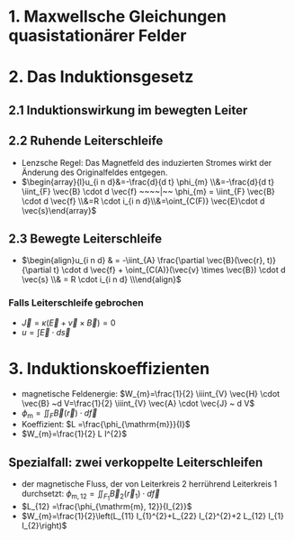 # 1. Maxwellsche Gleichungen quasistationärer Felder 


# 2. Das Induktionsgesetz 
## 2.1 Induktionswirkung im bewegten Leiter 

## 2.2 Ruhende Leiterschleife 
- Lenzsche Regel: Das Magnetfeld des induzierten Stromes wirkt der Änderung des Originalfeldes entgegen. 
- $\begin{array}{l}u_{i n d}&=-\frac{d}{d t} \phi_{m} \\&=-\frac{d}{d t} \iint_{F} \vec{B} \cdot d \vec{f} ~~~~|~~ \phi_{m} = \iint_{F} \vec{B} \cdot d \vec{f} \\&=R \cdot i_{i n d}\\&=\oint_{C(F)} \vec{E}\cdot d \vec{s}\end{array}$ 

## 2.3 Bewegte Leiterschleife 
- $\begin{align}u_{i n d} & = -\iint_{A} \frac{\partial \vec{B}(\vec{r}, t)}{\partial t} \cdot d \vec{f} + \oint_{C(A)}(\vec{v} \times \vec{B}) \cdot d \vec{s} \\& = R \cdot i_{i n d} \\\end{align}$ 

### Falls Leiterschleife gebrochen 
- $\vec{J}=\kappa(\vec{E}+\vec{v} \times \vec{B})=0$ 
- $u = \int{\vec{E}\cdot d\vec{s}}$ 


# 3. Induktionskoeffizienten 
- magnetische Feldenergie: $W_{m}=\frac{1}{2} \iiint_{V} \vec{H} \cdot \vec{B} ~d V=\frac{1}{2} \iiint_{V} \vec{A} \cdot \vec{J} ~ d V$ 
- $\phi_{\mathrm{m}}=\iint_{F} \vec{B}\left(\vec{r}\right) \cdot d \vec{f}$ 
- Koeffizient: $L =\frac{\phi_{\mathrm{m}}}{I}$ 
- $W_{m}=\frac{1}{2} L I^{2}$ 

## Spezialfall: zwei verkoppelte Leiterschleifen 
- der magnetische Fluss, der von Leiterkreis 2 herrührend Leiterkreis 1 durchsetzt: $\phi_{\mathrm{m}, 12}=\iint_{F_{1}} \vec{B}_{2}\left(\vec{r}_{1}\right) \cdot d \vec{f}$ 
- $L_{12} =\frac{\phi_{\mathrm{m}, 12}}{I_{2}}$ 
- $W_{m}=\frac{1}{2}\left(L_{11} I_{1}^{2}+L_{22} I_{2}^{2}+2 L_{12} I_{1} I_{2}\right)$ 

